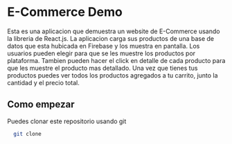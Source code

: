 # E-Commerce Demo


Esta es una aplicacion que demuestra un website de E-Commerce usando la libreria de React.js. La aplicacion carga sus productos de una base de datos que esta hubicada en Firebase y los muestra en pantalla. Los usuarios pueden elegir para que se les muestre los productos por plataforma. Tambien pueden hacer el click en detalle de cada producto para que les muestre el producto mas detallado. Una vez que tienes tus productos puedes ver todos los productos agregados a tu carrito, junto la cantidad y el precio total. 

## Como empezar
Puedes clonar este repositorio usando git

```bash
  git clone
```
